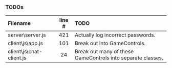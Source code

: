 ### TODOs
| Filename | line # | TODO
|:------|:------:|:------
| server\server.js | 421 | Actually log incorrect passwords.
| client\js\app.js | 101 | Break out into GameControls.
| client\js\chat-client.js | 24 | Break out many of these GameControls into separate classes.